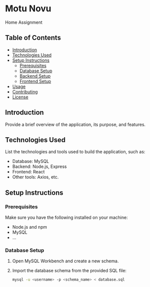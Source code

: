 # Motu Novu

Home Assignment

## Table of Contents
- [Introduction](#introduction)
- [Technologies Used](#technologies-used)
- [Setup Instructions](#setup-instructions)
  - [Prerequisites](#prerequisites)
  - [Database Setup](#database-setup)
  - [Backend Setup](#backend-setup)
  - [Frontend Setup](#frontend-setup)
- [Usage](#usage)
- [Contributing](#contributing)
- [License](#license)

## Introduction

Provide a brief overview of the application, its purpose, and features.

## Technologies Used

List the technologies and tools used to build the application, such as:

- Database: MySQL
- Backend: Node.js, Express
- Frontend: React
- Other tools: Axios, etc.

## Setup Instructions

### Prerequisites

Make sure you have the following installed on your machine:

- Node.js and npm
- MySQL
- ...

### Database Setup

1. Open MySQL Workbench and create a new schema.

2. Import the database schema from the provided SQL file:
   ```bash
   mysql -u <username> -p <schema_name> < database.sql

